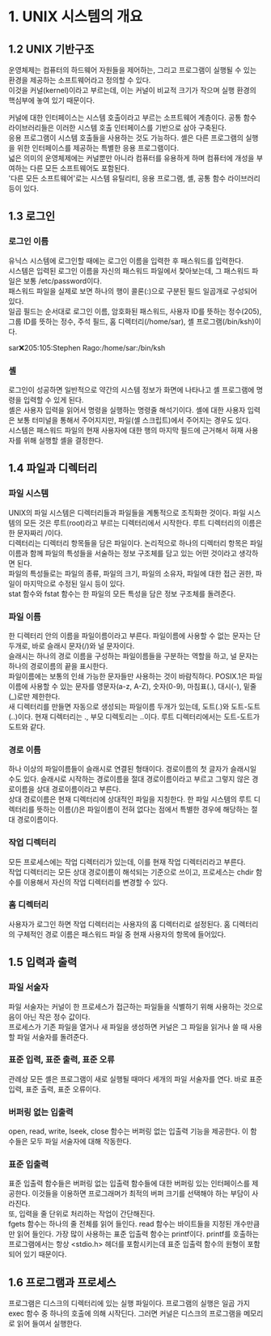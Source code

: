 # 1. UNIX 시스템의 개요

## 1.2 UNIX 기반구조
운영체제는 컴퓨터의 하드웨어 자원들을 제어하는, 그리고 프로그램이 실행될 수 있는 환경을 제공하는 소프트웨어라고 정의할 수 있다. </br>
이것을 커널(kernel)이라고 부르는데, 이는 커널이 비교적 크기가 작으며 실행 환경의 핵심부에 놓여 있기 때문이다. 

커널에 대한 인터페이스는 시스템 호출이라고 부르는 소프트웨어 계층이다. 공통 함수 라이브러리들은 이러한 시스템 호출 인터페이스를 기반으로 삼아 구축된다. </br>
응용 프로그램이 시스템 호출들을 사용하는 것도 가능하다. 셸은 다른 프로그램의 실행을 위한 인터페이스를 제공하는 특별한 응용 프로그램이다. </br>
넓은 의미의 운영체제에는 커널뿐만 아니라 컴퓨터를 유용하게 하며 컴퓨터에 개성을 부여하는 다른 모든 소프트웨어도 포함된다. </br>
'다른 모든 소프트웨어'로는 시스템 유틸리티, 응용 프로그램, 셸, 공통 함수 라이브러리 등이 있다.

## 1.3 로그인

### 로그인 이름
유닉스 시스템에 로그인할 때에는 로그인 이름을 입력한 후 패스워드를 입력한다. </br>
시스템은 입력된 로그인 이름을 자신의 패스워드 파일에서 찾아보는데, 그 패스워드 파일은 보통 /etc/password이다. </br>
패스워드 파일을 실제로 보면 하나의 행이 콜론(:)으로 구분된 필드 일곱개로 구성되어 있다. </br>
일곱 필드는 순서대로 로그인 이름, 암호화된 패스워드, 사용자 ID를 뜻하는 정수(205), 그룹 ID를 뜻하는 정수, 주석 필드, 홈 디렉터리(/home/sar), 셸 프로그램(/bin/ksh)이다.

sar:x:205:105:Stephen Rago:/home/sar:/bin/ksh

### 셸
로그인이 성공하면 일반적으로 약간의 시스템 정보가 화면에 나타나고 셸 프로그램에 명령을 입력할 수 있게 된다. </br>
셸은 사용자 입력을 읽어서 명령을 실행하는 명령줄 해석기이다. 셸에 대한 사용자 입력은 보통 터미널을 통해서 주어지지만, 파일(셸 스크립트)에서 주어지는 경우도 있다. </br>
시스템은 패스워드 파일의 현재 사용자에 대한 행의 마지막 필드에 근거해서 혀재 사용자를 위해 실행할 셸을 결정한다. 

## 1.4 파일과 디렉터리

### 파일 시스템
UNIX의 파일 시스템은 디렉터리들과 파일들을 계통적으로 조직화한 것이다. 파일 시스템의 모든 것은 루트(root)라고 부르는 디렉터리에서 시작한다. 루트 디렉터리의 이름은 한 문자짜리 /이다. </br>
디렉터리는 디렉터리 항목들을 담은 파일이다. 논리적으로 하나의 디렉터리 항목은 파일 이름과 함께 파일의 특성들을 서술하는 정보 구조체를 담고 있는 어떤 것이라고 생각하면 된다. </br>
파일의 특성들로는 파일의 종류, 파일의 크기, 파일의 소유자, 파일에 대한 접근 권한, 파일이 마지막으로 수정된 일시 등이 있다. </br>
stat 함수와 fstat 함수는 한 파일의 모든 특성을 담은 정보 구조체를 돌려준다. 

### 파일 이름
한 디렉터리 안의 이름을 파일이름이라고 부른다. 파일이름에 사용할 수 없는 문자는 단 두개로, 바로 슬래시 문자(/)와 널 문자이다. </br>
슬래시는 하나의 경로 이름을 구성하는 파일이름들을 구분하는 역할을 하고, 널 문자는 하나의 경로이름의 끝을 표시한다. </br>
파일이름에는 보통의 인쇄 가능한 문자들만 사용하는 것이 바람직하다. POSIX.1은 파일이름에 사용할 수 있는 문자를 영문자(a-z, A-Z), 숫자(0-9), 마침표(.), 대시(-), 밑줄(_)로만 제한한다. </br>
새 디렉터리를 만들면 자동으로 생성되는 파일이름 두개가 있는데, 도트(.)와 도트-도트(..)이다. 현재 디렉터리는 ., 부모 디렉토리는 ..이다. 루트 디렉터리에서는 도트-도트가 도트와 같다.

### 경로 이름
하나 이상의 파일이름들이 슬래시로 연결된 형태이다. 경로이름의 첫 글자가 슬래시일 수도 있다. 슬래시로 시작하는 경로이름을 절대 경로이름이라고 부르고 그렇지 않은 경로이름을 상대 경로이름이라고 부른다. </br>
상대 경로이름은 현재 디렉터리에 상대적인 파일을 지칭한다. 한 파일 시스템의 루트 디렉터리를 뜻하는 이름(/)은 파일이름이 전혀 없다는 점에서 특별한 경우에 해당하는 절대 경로이름이다.

### 작업 디렉터리
모든 프로세스에는 작업 디렉터리가 있는데, 이를 현재 작업 디렉터리라고 부른다. </br>
작업 디렉터리는 모든 상대 경로이름이 해석되는 기준으로 쓰이고, 프로세스는 chdir 함수를 이용해서 자신의 작업 디렉터리를 변경할 수 있다.

### 홈 디렉터리
사용자가 로그인 하면 작업 디렉터리는 사용자의 홈 디렉터리로 설정된다. 홈 디렉터리의 구체적인 경로 이름은 패스워드 파일 중 현재 사용자의 항목에 들어있다.

## 1.5 입력과 출력

### 파일 서술자
파일 서술자는 커널이 한 프로세스가 접근하는 파일들을 식별하기 위해 사용하는 것으로 음이 아닌 작은 정수 값이다. </br>
프로세스가 기존 파일을 열거나 새 파일을 생성하면 커널은 그 파일을 읽거나 쓸 때 사용할 파일 서술자를 돌려준다.

### 표준 입력, 표준 출력, 표준 오류
관례상 모든 셸은 프로그램이 새로 실행될 때마다 세개의 파일 서술자를 연다. 바로 표준 입력, 표준 출력, 표준 오류이다.

### 버퍼링 없는 입출력
open, read, write, lseek, close 함수는 버퍼링 없는 입출력 기능을 제공한다. 이 함수들은 모두 파일 서술자에 대해 작동한다.

### 표준 입출력
표준 입출력 함수들은 버퍼링 없는 입출력 함수들에 대한 버퍼링 있는 인터페이스를 제공한다. 이것들을 이용하면 프로그래머가 최적의 버퍼 크기를 선택해야 하는 부담이 사라진다. </br>
또, 입력을 줄 단위로 처리하는 작업이 간단해진다. </br>
fgets 함수는 하나의 줄 전체를 읽어 들인다. read 함수는 바이트들을 지정된 개수만큼만 읽어 들인다. 가장 많이 사용하는 표준 입출력 함수는 printf이다. printf를 호출하는 프로그램에서는 항상 <stdio.h> 헤더를 포함시키는데 표준 입출력 함수의 원형이 포함되어 있기 때문이다.

## 1.6 프로그램과 프로세스
프로그램은 디스크의 디렉터리에 있는 실행 파일이다. 프로그램의 실행은 일곱 가지 exec 함수 중 하나의 호출에 의해 시작딘다. 그러면 커널은 디스크의 프로그램을 메모리로 읽어 들여서 실행한다. 
